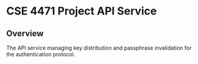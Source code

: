 # CSE 4471 Project API Service

## Overview

The API service managing key distribution and passphrase invalidation for the authentication protocol.
